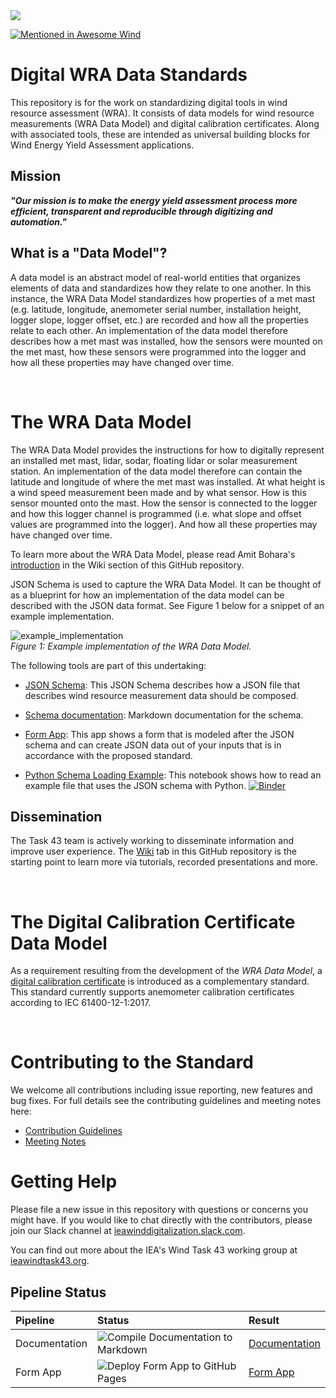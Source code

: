 
<img src="/images/Task 43_Bkg-3.png">

[![Mentioned in Awesome Wind](https://awesome.re/mentioned-badge.svg)](https://github.com/IEA-Task-43/awesome-wind)

# Digital WRA Data Standards

This repository is for the work on standardizing digital tools in wind resource assessment (WRA). It consists of data 
models for wind resource measurements (WRA Data Model) and digital calibration certificates. Along with associated 
tools, these are intended as universal building blocks for Wind Energy Yield Assessment applications.

## Mission
_**"Our mission is to make the energy yield assessment process more efficient, transparent and reproducible 
through digitizing and automation."**_

## What is a "Data Model"?
A data model is an abstract model of real-world entities that organizes elements of data and standardizes how they 
relate to one another. In this instance, the WRA Data Model standardizes how properties of a met mast (e.g. 
latitude, longitude, anemometer serial number, installation height, logger slope, logger offset, etc.) are recorded and 
how all the properties relate to each other. An implementation of the data model therefore describes how a met mast was 
installed, how the sensors were mounted on the met mast, how these sensors were programmed into the logger and how 
all these properties may have changed over time.

<br>

# The WRA Data Model

The WRA Data Model provides the instructions for how to digitally represent an installed met mast, lidar, sodar, 
floating lidar or solar measurement station. An implementation of the data model therefore can contain the latitude and 
longitude of where the met mast was installed. At what height is a wind speed measurement been made and by what 
sensor. How is this sensor mounted onto the mast. How the sensor is connected to the logger and how this logger channel
is programmed (i.e. what slope and offset values are programmed into the logger). And how all these properties 
may have changed over time.

To learn more about the WRA Data Model, please read Amit Bohara's 
[introduction](https://github.com/IEA-Task-43/digital_wra_data_standard/wiki/Task-43-WRA-Data-Model---An-introduction)
in the Wiki section of this GitHub repository.

JSON Schema is used to capture the WRA Data Model. It can be thought of as a blueprint for how an implementation of the
data model can be described with the JSON data format. See Figure 1 below for a snippet of an example implementation.

![example_implementation](https://user-images.githubusercontent.com/25622575/211047742-e83ee47b-d756-4e5e-a48f-cfb3d2fa00c6.png)
<br>
_Figure 1: Example implementation of the WRA Data Model._

The following tools are part of this undertaking:

- [JSON Schema](./schema/iea43_wra_data_model.schema.json): This JSON Schema describes how a JSON file that describes wind resource measurement
  data should be composed.

- [Schema documentation](./docs/README.md): Markdown documentation for the schema.

- [Form App](https://iea-task-43.github.io/digital_wra_data_standard/): This app shows a form that is modeled after the JSON schema and can create JSON data out of your inputs
  that is in accordance with the proposed standard.

- [Python Schema Loading Example](./tools/load_demo_schema.ipynb): This notebook shows how to read an example file that uses the JSON schema with Python. [![Binder](https://mybinder.org/badge_logo.svg)](https://mybinder.org/v2/gh/IEA-Task-43/digital_wra_data_standard/master?filepath=.%2Ftools%2Fload_demo_schema.ipynb)

## Dissemination
The Task 43 team is actively working to disseminate information and improve user experience. 
The [Wiki](https://github.com/IEA-Task-43/digital_wra_data_standard/wiki) tab in this GitHub repository is the starting 
point to learn more via tutorials, recorded presentations and more.

<br>

# The Digital Calibration Certificate Data Model

As a requirement resulting from the development of the *WRA Data Model*, a [digital calibration certificate](./digital_calibration_certificate) is introduced as a complementary standard. This standard currently supports anemometer calibration certificates according to IEC 61400-12-1:2017. 

<br>

# Contributing to the Standard
We welcome all contributions including issue reporting, new features and bug fixes.   For full details see the contributing guidelines and meeting notes here:

- [Contribution Guidelines](./contributing.md)
- [Meeting Notes](https://github.com/IEA-Task-43/digital_wra_data_standard/discussions/129#discussion-3748501)

# Getting Help

Please file a new issue in this repository with questions or concerns you might have. If you would like to chat directly with the contributors, please join our Slack channel at [ieawinddigitalization.slack.com](https://ieawinddigitalization.slack.com/).

You can find out more about the IEA's Wind Task 43 working group at [ieawindtask43.org](https://www.ieawindtask43.org/work-package-4-digital-wra).


## Pipeline Status
| Pipeline | Status | Result |
|:---------|:-------|:-------|
| Documentation | ![Compile Documentation to Markdown](https://github.com/IEA-Task-43/digital_wra_data_standard/workflows/Compile%20Documentation%20to%20Markdown/badge.svg) | [Documentation](./docs/README.md) |
| Form App | ![Deploy Form App to GitHub Pages](https://github.com/IEA-Task-43/digital_wra_data_standard/workflows/Deploy%20Form%20App%20to%20GitHub%20Pages/badge.svg) | [Form App](https://iea-task-43.github.io/digital_wra_data_standard/) |
